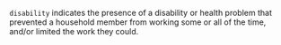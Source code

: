 `disability` indicates the presence of a disability or health problem that prevented a household member from working some or all of the time, and/or limited the work they could.
